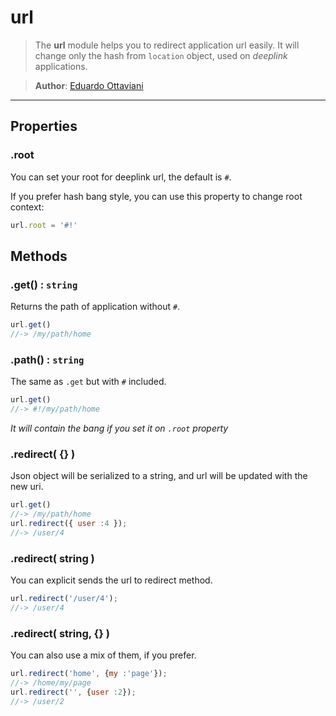 # url

> The **url** module helps you to redirect application url easily. It will change only the hash from `location` object, used on *deeplink* applications.

>**Author**: [Eduardo Ottaviani](//github.com/Javiani)

---

## Properties

### .root

You can set your root for deeplink url, the default is `#`.

If you prefer hash bang style, you can use this property to change root context:

```js
url.root = '#!'
```

## Methods

### .get() : `string`

Returns the path of application without `#`.

```js
url.get()
//-> /my/path/home
```

### .path() : `string`

The same as `.get` but with `#` included.
```js
url.get()
//-> #!/my/path/home
```

*It will contain the bang if you set it on `.root` property*

### .redirect( {} )

Json object will be serialized to a string, and url will be updated with the new uri.

```js
url.get()
//-> /my/path/home
url.redirect({ user :4 });
//-> /user/4
```
### .redirect( string )
You can explicit sends the url to redirect method.

```js
url.redirect('/user/4');
//-> /user/4
```

### .redirect( string, {} )
You can also use a mix of them, if you prefer.
```js
url.redirect('home', {my :'page'});
//-> /home/my/page
url.redirect('', {user :2});
//-> /user/2
```
